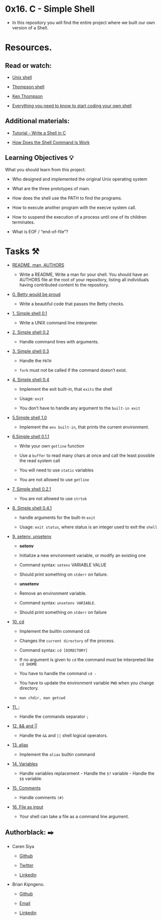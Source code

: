 # 0x16. C - Simple Shell

* In this repository you will find the entire project where we built our own version of a Shell.

# Resources.

## Read or watch:

  * [Unix shell](https://en.wikipedia.org/wiki/Unix_shell)

  * [Thompson shell](https://en.wikipedia.org/wiki/Thompson_shell)

  * [Ken Thompson](https://en.wikipedia.org/wiki/Ken_Thompson)

  * [Everything you need to know to start coding your own shell](https://alx-intranet.hbtn.io/concepts/64)

## Additional materials:

  * [Tutorial - Write a Shell in C](https://brennan.io/2015/01/16/write-a-shell-in-c/)
  
  * [How Does the Shell Command ls Work](https://medium.com/@bdov_/what-happens-when-you-type-ls-c-in-the-shell-93327856ee9c)

## Learning Objectives :bulb:

What you should learn from this project:

   * Who designed and implemented the original Unix operating system
 
   * What are the three prototypes of main.

   * How does the shell use the PATH to find the programs.

   * How to execute another program with the execve system call.

   * How to suspend the execution of a process until one of its children terminates.

   * What is EOF / “end-of-file”?

# Tasks :hammer_and_pick:

* [README, man, AUTHORS](https://github.com/Caren-Koroeny/simple_shell/blob/master/hsh.c)

   * Write a README, Write a man for your shell. You should have an AUTHORS file at the root of your repository, listing all individuals having contributed content to the repository.

* [0. Betty would be proud](https://github.com/Caren-Koroeny/simple_shell/blob/master/hsh.c)

   * Write a beautiful code that passes the Betty checks.

* [1. Simple shell 0.1](https://github.com/Caren-Koroeny/simple_shell/blob/master/hsh.c)

   * Write a UNIX command line interpreter.

* [2. Simple shell 0.2](https://github.com/Caren-Koroeny/simple_shell/blob/master/hsh.c)

   * Handle command lines with arguments.

* [3. Simple shell 0.3](https://github.com/Caren-Koroeny/simple_shell/blob/master/hsh.c)

   * Handle the `PATH`

   * `fork` must not be called if the command doesn’t exist.

* [4. Simple shell 0.4](https://github.com/Caren-Koroeny/simple_shell/blob/master/hsh.c)

   * Implement the exit built-in, that `exits` the shell

   * Usage: `exit`

   * You don’t have to handle any argument to the `built-in exit`

* [5.Simple shell 1.0](https://github.com/Caren-Koroeny/simple_shell/blob/master/hsh.c)

   * Implement the `env built-in`, that prints the current environment.

* [6.Simple shell 0.1.1](https://github.com/Caren-Koroeny/simple_shell/blob/master/hsh.c)

   * Write your own `getline` function

   * Use a `buffer` to read many chars at once and call the least possible the read system call

   * You will need to use `static` variables

   * You are not allowed to use `getline`

* [7. Simple shell 0.2.1](https://github.com/Caren-Koroeny/simple_shell/blob/master/hsh.c)

   * You are not allowed to use `strtok`

* [8. Simple shell 0.4.1](https://github.com/Caren-Koroeny/simple_shell/blob/master/hsh.c)

   * handle arguments for the built-in `exit`

   * Usage: `exit status`, where status is an integer used to exit the `shell`

* [9. setenv, unsetenv](https://github.com/Caren-Koroeny/simple_shell/blob/master/hsh.c)

   * **setenv**

    - Initialize a new environment variable, or modify an existing one

    - Command syntax: `setenv` VARIABLE VALUE

    - Should print something on `stderr` on failure.

   * **unsetenv**
 
    - Remove an environment variable.

    - Command syntax: `unsetenv VARIABLE`.

    - Should print something on `stderr` on failure

* [10. cd](https://github.com/Caren-Koroeny/simple_shell/blob/master/hsh.c)

   * Implement the builtin command cd:

    - Changes the `current directory` of the process.

    - Command syntax: `cd [DIRECTORY]`

    - If no argument is given to `cd` the command must be interpreted like `cd $HOME`

    - You have to handle the command `cd -`

    - You have to update the environment variable `PWD` when you change directory.

    - `man chdir, man getcwd`

* [11. ;](https://github.com/Caren-Koroeny/simple_shell/blob/master/hsh.c)

   * Handle the commands separator `;`

* [12. && and ||](https://github.com/Caren-Koroeny/simple_shell/blob/master/hsh.c)

   * Handle the `&&` and `||` shell logical operators.

* [13. alias](https://github.com/Caren-Koroeny/simple_shell/blob/master/hsh.c)

   * Implement the `alias` builtin command

* [14. Variables](https://github.com/Caren-Koroeny/simple_shell/blob/master/hsh.c)

   * Handle variables replacement - Handle the `$?` variable - Handle the `$$` variable.

* [15. Comments](https://github.com/Caren-Koroeny/simple_shell/blob/master/hsh.c)

   * Handle comments `(#)`

* [16. File as input](https://github.com/Caren-Koroeny/simple_shell/blob/master/hsh.c)

   * Your shell can take a file as a command line argument.

## Authorblack:  :black_nib:

* Caren Siya 

   * [Github](https://github.com/Caren-Koroeny)

   * [Twitter](https://twitter.com/home)

   * [Linkedin](https://www.linkedin.com/in/caren-siya-a89712180/)

* Brian Kipngeno.

   * [Github](https://github.com/yobwee-zy)

   * [Email](bkingeno07@gmail.com)

   * [Linkedin]( https://www.linkedin.com/in/brian-kipngeno-104897232) 


